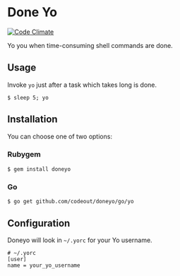 # Done Yo

[![Code Climate](https://codeclimate.com/github/codeout/doneyo.png)](https://codeclimate.com/github/codeout/doneyo)

Yo you when time-consuming shell commands are done.


## Usage

Invoke ```yo``` just after a task which takes long is done.

```shell
$ sleep 5; yo
```

## Installation

You can choose one of two options:

### Rubygem

```shell
$ gem install doneyo
```

### Go

```shell
$ go get github.com/codeout/doneyo/go/yo
```

## Configuration

Doneyo will look in ```~/.yorc``` for your Yo username.

```
# ~/.yorc
[user]
name = your_yo_username
```
